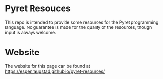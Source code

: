 # Pyret Resouces
This repo is intended to provide some resources for the Pyret programming language. No guarantee is made for the quality of the resources, though input is always welcome.

# Website
The website for this page can be found at https://espenraugstad.github.io/pyret-resources/